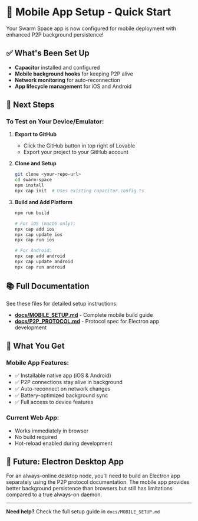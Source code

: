 # 📱 Mobile App Setup - Quick Start

Your Swarm Space app is now configured for mobile deployment with enhanced P2P background persistence!

## ✅ What's Been Set Up

- **Capacitor** installed and configured
- **Mobile background hooks** for keeping P2P alive
- **Network monitoring** for auto-reconnection
- **App lifecycle management** for iOS and Android

## 🚀 Next Steps

### To Test on Your Device/Emulator:

1. **Export to GitHub**
   - Click the GitHub button in top right of Lovable
   - Export your project to your GitHub account

2. **Clone and Setup**
   ```bash
   git clone <your-repo-url>
   cd swarm-space
   npm install
   npx cap init  # Uses existing capacitor.config.ts
   ```

3. **Build and Add Platform**
   ```bash
   npm run build
   
   # For iOS (macOS only):
   npx cap add ios
   npx cap update ios
   npx cap run ios
   
   # For Android:
   npx cap add android
   npx cap update android
   npx cap run android
   ```

## 📚 Full Documentation

See these files for detailed setup instructions:

- **[docs/MOBILE_SETUP.md](docs/MOBILE_SETUP.md)** - Complete mobile build guide
- **[docs/P2P_PROTOCOL.md](docs/P2P_PROTOCOL.md)** - Protocol spec for Electron app development

## 🎯 What You Get

### Mobile App Features:
- ✅ Installable native app (iOS & Android)
- ✅ P2P connections stay alive in background
- ✅ Auto-reconnect on network changes
- ✅ Battery-optimized background sync
- ✅ Full access to device features

### Current Web App:
- Works immediately in browser
- No build required
- Hot-reload enabled during development

## 🔮 Future: Electron Desktop App

For an always-online desktop node, you'll need to build an Electron app separately using the P2P protocol documentation. The mobile app provides better background persistence than browsers but still has limitations compared to a true always-on daemon.

---

**Need help?** Check the full setup guide in `docs/MOBILE_SETUP.md`
